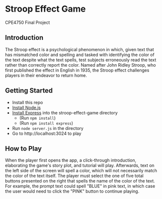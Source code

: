 # Stroop Effect Game
CPE4750 Final Project

Introduction
------------
The Stroop effect is a psychological phenomenon in which, given text that has mismatched color and spelling and tasked with identifying the color of the text despite what the text spells, test subjects erroneously read the text rather than correctly report the color. Named after John Ridley Stroop, who first published the effect in English in 1935, the Stroop effect challenges players in their endeavor to return home.

Getting Started
---------------
- Install this repo
- [Install Node.js](https://nodejs.org/en/download/)
- [Install Express](https://expressjs.com/en/starter/installing.html) into the stroop-effect-game directory
  - (Run `npm install`)
  - (Run `npm install express`)
- Run `node server.js` in the directory
- Go to http://localhost:3024 to play

How to Play
-----------
When the player first opens the app, a click-through introduction, elaborating the game's story plot, and tutorial will play. Afterwards, text on the left side of the screen will spell a color, which will not necessarily match the color of the text itself. The player must select the one of five total buttons presented on the right that spells the name of the color of the text. For example, the prompt text could spell "BLUE" in pink text, in which case the user would need to click the "PINK" button to continue playing.
